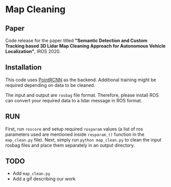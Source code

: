 # Map Cleaning


## Paper

Code release for the paper titled **"Semantic Detection and Custom Tracking based 3D Lidar Map Cleaning Approach for Autonomous Vehicle Localization"**, IROS 2020.

## Installation
This code uses [PointRCNN](https://github.com/sshaoshuai/PointRCNN.git) as the backend.
Additional training might be required depending on data to be cleaned.

The input and output are  `rosbag` file format.
Therefore, please install ROS can convert your required data to a lidar message in ROS format.

## RUN
First, run `roscore` and setup required `rosparam` values (a list of ros parameters used are mentioned inside `rosparam_()` function in the `map_clean.py` file).
Next, simply run `python map_clean.py` to clean the input rosbag files and place them separately in an output directory.

## TODO
- Add `map_clean.py`
- Add a gif describing our work
